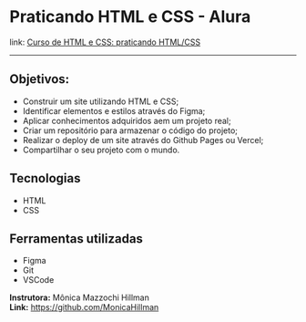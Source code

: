 # Praticando HTML e CSS - Alura

link: [Curso de HTML e CSS: praticando HTML/CSS](https://cursos.alura.com.br/course/html-css-praticando-html-css)

<hr>
  
## Objetivos:
- Construir um site utilizando HTML e CSS;
- Identificar elementos e estilos através do Figma;
- Aplicar conhecimentos adquiridos aem um projeto real;
- Criar um repositório para armazenar o código do projeto;
- Realizar o deploy de um site através do Github Pages ou Vercel;
- Compartilhar o seu projeto com o mundo.

## Tecnologias
* HTML
* CSS
  
## Ferramentas utilizadas
* Figma 
* Git
* VSCode 

<b>Instrutora:</b> Mônica Mazzochi Hillman   
<b>Link:</b> https://github.com/MonicaHillman
